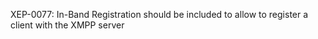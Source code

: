 XEP-0077: In-Band Registration should be included to allow to register a client with the XMPP server